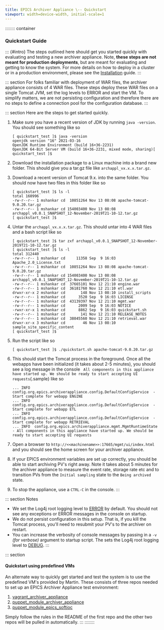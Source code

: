```yaml
---
title: EPICS Archiver Appliance \-- Quickstart
viewport: width=device-width, initial-scale=1
---
```



:::::::: container
### Quickstart Guide

::: {#intro}
The steps outlined here should get you started quickly with evaluating
and testing a new archiver appliance. Note, **these steps are not meant
for production deployments**, but are meant for evaluating and getting
to know the system. For more details on how to deploy in a cluster or in
a production environment, please see the
[Installation](installguide.html) guide.
:::

::: section
For folks familiar with deployment of WAR files, the archiver appliance
consists of 4 WAR files. These steps deploy these WAR files on a single
Tomcat JVM, set the log levels to ERROR and start the VM. To simplify
matters, we are not persisting configuration and therefore there are no
steps to define a connection pool for the configuration database.
:::

::: section
Here are the steps to get started quickly.

1.  Make sure you have a recent version of JDK by running
    `java -version`. You should see something like so

    ``` bash_output
    [ quickstart_test ]$ java -version
    openjdk version "16" 2021-03-16
    OpenJDK Runtime Environment (build 16+36-2231)
    OpenJDK 64-Bit Server VM (build 16+36-2231, mixed mode, sharing)[ quickstart_test ]$ 
    ```

2.  Download the installation package to a Linux machine into a brand
    new folder. This should give you a tar.gz file like
    `archappl_vx.x.x.tar.gz`.

3.  Download a recent version of Tomcat 9.x. into the same folder. You
    should now have two files in this folder like so

    ``` bash_output
    [ quickstart_test ]$ ls -l
    total 160996
    -rw-r--r-- 1 mshankar cd  10851264 Nov 13 08:08 apache-tomcat-9.0.20.tar.gz
    -rw-r--r-- 1 mshankar cd 154003400 Nov 13 08:08 archappl_v0.0.1_SNAPSHOT_12-November-2019T21-10-12.tar.gz
    [ quickstart_test ]$ 
    ```

4.  Untar the `archappl_vx.x.x.tar.gz`. This should untar into 4 WAR
    files and a bash script like so

    ``` bash_output
    [ quickstart_test ]$ tar zxf archappl_v0.0.1_SNAPSHOT_12-November-2019T21-10-12.tar.gz
    [ quickstart_test ]$ ls -l
    total 312440
    -rw-r--r-- 1 mshankar cd     11358 Sep  9 16:03 Apache_2.0_License.txt
    -rw-r--r-- 1 mshankar cd  10851264 Nov 13 08:08 apache-tomcat-9.0.20.tar.gz
    -rw-r--r-- 1 mshankar cd 154003400 Nov 13 08:08 archappl_v0.0.1_SNAPSHOT_12-November-2019T21-10-12.tar.gz
    -rw-r--r-- 1 mshankar cd  37665101 Nov 12 21:10 engine.war
    -rw-r--r-- 1 mshankar cd  36181760 Nov 12 21:10 etl.war
    drwxr-xr-x 2 mshankar cd       148 Nov 13 08:10 install_scripts
    -rw-r--r-- 1 mshankar cd      3520 Sep  9 16:03 LICENSE
    -rw-r--r-- 1 mshankar cd  43139397 Nov 12 21:10 mgmt.war
    -rw-r--r-- 1 mshankar cd      2009 Sep  9 16:03 NOTICE
    -rwxr-xr-x 1 mshankar cd      8862 Sep  9 16:03 quickstart.sh
    -rw-r--r-- 1 mshankar cd       141 Nov 12 21:10 RELEASE_NOTES
    -rw-r--r-- 1 mshankar cd  38045560 Nov 12 21:10 retrieval.war
    drwxr-xr-x 3 mshankar cd        46 Nov 13 08:10 sample_site_specific_content
    [ quickstart_test ]$ 
    ```

5.  Run the script like so

    ``` bash_output
    [ quickstart_test ]$ ./quickstart.sh apache-tomcat-9.0.20.tar.gz
    ```

6.  This should start the Tomcat process in the foreground. Once all the
    webapps have been initialized (it takes about 2-5 minutes), you
    should see a log message in the console
    ` All components in this appliance have started up. We should be ready to start accepting UI requests`{.sample}
    like so

    ``` bash_output
    ... INFO  config.org.epics.archiverappliance.config.DefaultConfigService  - Start complete for webapp ENGINE
    ... INFO  config.org.epics.archiverappliance.config.DefaultConfigService  - Start complete for webapp ETL
    ... INFO  config.org.epics.archiverappliance.config.DefaultConfigService  - Start complete for webapp RETRIEVAL
    ... INFO  config.org.epics.archiverappliance.mgmt.MgmtRuntimeState  - All components in this appliance have started up. We should be ready to start accepting UI requests
    ```

7.  Open a browser to
    `http://<<`*`machinename`*`>>:17665/mgmt/ui/index.html` and you
    should see the home screen for your archiver appliance.

8.  If your EPICS environment variables are set up correctly, you should
    be able to start archiving PV\'s right away. Note it takes about 5
    minutes for the archiver appliance to measure the event rate,
    storage rate etc and to transition PVs from the `Initial sampling`
    state to the `Being archived` state.

9.  To stop the appliance, use a `CTRL-C` in the console.
:::

::: section
Notes

-   We set the Log4j root logging level to
    [ERROR](https://logging.apache.org/log4j/2.x/javadoc/log4j-api/org/apache/logging/log4j/Level.html#ERROR)
    by default. You should not see any exceptions or ERROR messages in
    the console on startup.
-   We do not persist configuration in this setup. That is, if you kill
    the Tomcat process, you\'ll need to resubmit your PV\'s to the
    archiver on restart.
-   You can increase the verbosity of console messages by passing in a
    `-v` *(for verbose)* argument to startup script. The sets the Log4j
    root logging level to
    [DEBUG](https://logging.apache.org/log4j/2.x/javadoc/log4j-api/org/apache/logging/log4j/Level.html#DEBUG).
:::

::: section
#### Quickstart using predefined VMs

An alternate way to quickly get started and test the system is to use
the predefined VM\'s provided by Martin. These consists of three repos
needed to set up an EPICS Archiver Appliance test environment:

1.  [vagrant_archiver_appliance](https://stash.nscl.msu.edu/projects/DEPLOY/repos/vagrant_archiver_appliance)
2.  [puppet_module_archiver_appliance](https://stash.nscl.msu.edu/projects/DEPLOY/repos/puppet_module_archiver_appliance)
3.  [puppet_module_epics_softioc](https://stash.nscl.msu.edu/projects/DEPLOY/repos/puppet_module_epics_softioc)

Simply follow the rules in the README of the first repo and the other
two repos will be pulled in automatically.
:::
::::::::

